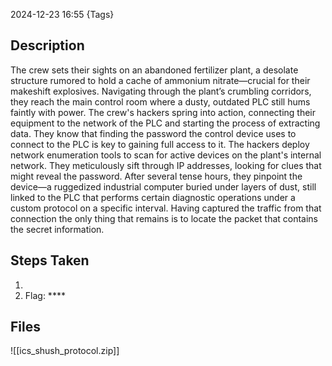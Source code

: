 2024-12-23
16:55
{Tags}

## Description
The crew sets their sights on an abandoned fertilizer plant, a desolate structure rumored to hold a cache of ammonium nitrate—crucial for their makeshift explosives. Navigating through the plant’s crumbling corridors, they reach the main control room where a dusty, outdated PLC still hums faintly with power. The crew's hackers spring into action, connecting their equipment to the network of the PLC and starting the process of extracting data. They know that finding the password the control device uses to connect to the PLC is key to gaining full access to it. The hackers deploy network enumeration tools to scan for active devices on the plant's internal network. They meticulously sift through IP addresses, looking for clues that might reveal the password. After several tense hours, they pinpoint the device—a ruggedized industrial computer buried under layers of dust, still linked to the PLC that performs certain diagnostic operations under a custom protocol on a specific interval. Having captured the traffic from that connection the only thing that remains is to locate the packet that contains the secret information.

## Steps Taken
1. 
2. Flag: ****

## Files
![[ics_shush_protocol.zip]]